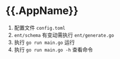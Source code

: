 # {{.AppName}}

1. 配置文件 `config.toml`
2. `ent/schema` 有变动需执行 `ent/generate.go`
3. 执行 `go run main.go` 运行
4. 执行 `go run main.go -h` 查看命令
